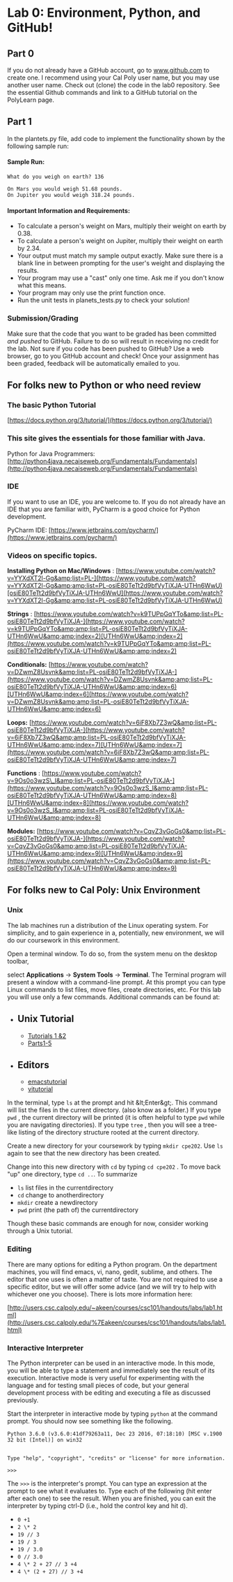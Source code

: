 # Lab 0: Environment, Python, and GitHub!

## Part 0

If you do not already have a GitHub account, go to www.github.com to
create one.  I recommend using your Cal Poly user name, but you may use
another user name.  Check out (clone) the code in the lab0 repository.
See the essential Github commands and link to a GitHub tutorial on the
PolyLearn page.

## Part 1

In the plantets.py file, add code to implement the functionality shown by the following sample run:

#### Sample Run:

```
What do you weigh on earth? 136

On Mars you would weigh 51.68 pounds.
On Jupiter you would weigh 318.24 pounds.
```

#### Important Information and Requirements:

- To calculate a person&#39;s weight on Mars, multiply their weight on
  earth by 0.38.
- To calculate a person&#39;s weight on Jupiter, multiply their weight
  on earth by 2.34.
- Your output must match my sample output exactly. Make sure there is a
  blank line in between prompting for the user&#39;s weight and
  displaying the results.
- Your program may use a &quot;cast&quot; only one time. Ask me if you
  don&#39;t know what this means.
- Your program may only use the print function once.
- Run the unit tests in planets_tests.py to check your solution!

### Submission/Grading

Make sure that the code that you want to be graded has been committed
*and pushed* to GitHub.  Failure to do so will result in receiving no
credit for the lab.  Not sure if you code has been pushed to GitHub?
Use a web browser, go to you GitHub account and check!  Once your
assignment has been graded, feedback will be automatically emailed to
you.

## For folks new to Python or who need review

### The basic Python Tutorial

[https://docs.python.org/3/tutorial/](https://docs.python.org/3/tutorial/)

### This site gives the essentials for those familiar with Java.

Python for Java Programmers: [http://python4java.necaiseweb.org/Fundamentals/Fundamentals](http://python4java.necaiseweb.org/Fundamentals/Fundamentals)

### IDE

If you want to use an IDE, you are welcome to. If you do not already have an IDE that you are familiar with, PyCharm is a good choice for Python development.

PyCharm IDE: [https://www.jetbrains.com/pycharm/](https://www.jetbrains.com/pycharm/)

### Videos on specific topics.

**Installing Python on Mac/Windows** : [https://www.youtube.com/watch?v=YYXdXT2l-Gg&amp;list=PL-](https://www.youtube.com/watch?v=YYXdXT2l-Gg&amp;amp;list=PL-osiE80TeTt2d9bfVyTiXJA-UTHn6WwU)[osiE80TeTt2d9bfVyTiXJA-UTHn6WwU](https://www.youtube.com/watch?v=YYXdXT2l-Gg&amp;amp;list=PL-osiE80TeTt2d9bfVyTiXJA-UTHn6WwU)

**Strings** : [https://www.youtube.com/watch?v=k9TUPpGqYTo&amp;list=PL-osiE80TeTt2d9bfVyTiXJA-](https://www.youtube.com/watch?v=k9TUPpGqYTo&amp;amp;list=PL-osiE80TeTt2d9bfVyTiXJA-UTHn6WwU&amp;amp;index=2)[UTHn6WwU&amp;index=2](https://www.youtube.com/watch?v=k9TUPpGqYTo&amp;amp;list=PL-osiE80TeTt2d9bfVyTiXJA-UTHn6WwU&amp;amp;index=2)

**Conditionals:** [https://www.youtube.com/watch?v=DZwmZ8Usvnk&amp;list=PL-osiE80TeTt2d9bfVyTiXJA-](https://www.youtube.com/watch?v=DZwmZ8Usvnk&amp;amp;list=PL-osiE80TeTt2d9bfVyTiXJA-UTHn6WwU&amp;amp;index=6)[UTHn6WwU&amp;index=6](https://www.youtube.com/watch?v=DZwmZ8Usvnk&amp;amp;list=PL-osiE80TeTt2d9bfVyTiXJA-UTHn6WwU&amp;amp;index=6)

**Loops:** [https://www.youtube.com/watch?v=6iF8Xb7Z3wQ&amp;list=PL-osiE80TeTt2d9bfVyTiXJA-](https://www.youtube.com/watch?v=6iF8Xb7Z3wQ&amp;amp;list=PL-osiE80TeTt2d9bfVyTiXJA-UTHn6WwU&amp;amp;index=7)[UTHn6WwU&amp;index=7](https://www.youtube.com/watch?v=6iF8Xb7Z3wQ&amp;amp;list=PL-osiE80TeTt2d9bfVyTiXJA-UTHn6WwU&amp;amp;index=7)

**Functions** : [https://www.youtube.com/watch?v=9Os0o3wzS\_I&amp;list=PL-osiE80TeTt2d9bfVyTiXJA-](https://www.youtube.com/watch?v=9Os0o3wzS_I&amp;amp;list=PL-osiE80TeTt2d9bfVyTiXJA-UTHn6WwU&amp;amp;index=8)[UTHn6WwU&amp;index=8](https://www.youtube.com/watch?v=9Os0o3wzS_I&amp;amp;list=PL-osiE80TeTt2d9bfVyTiXJA-UTHn6WwU&amp;amp;index=8)

**Modules:** [https://www.youtube.com/watch?v=CqvZ3vGoGs0&amp;list=PL-osiE80TeTt2d9bfVyTiXJA-](https://www.youtube.com/watch?v=CqvZ3vGoGs0&amp;amp;list=PL-osiE80TeTt2d9bfVyTiXJA-UTHn6WwU&amp;amp;index=9)[UTHn6WwU&amp;index=9](https://www.youtube.com/watch?v=CqvZ3vGoGs0&amp;amp;list=PL-osiE80TeTt2d9bfVyTiXJA-UTHn6WwU&amp;amp;index=9)

## For folks new to Cal Poly: Unix Environment

### Unix

The lab machines run a distribution of the Linux operating system. For
simplicity, and to gain experience in a, potentially, new environment,
we will do our coursework in this environment.

Open a terminal window. To do so, from the system menu on the desktop toolbar,

select **Applications** → **System Tools** → **Terminal**. The Terminal
program will present a window with a command-line prompt. At this prompt
you can type Linux commands to list files, move files, create
directories, etc. For this lab you will use only a few
commands. Additional commands can be found at:

- Unix Tutorial
  -
    - [Tutorials 1 &amp;](http://www.ee.surrey.ac.uk/Teaching/Unix/)[2](http://www.ee.surrey.ac.uk/Teaching/Unix/)
    - [Parts](http://people.ischool.berkeley.edu/%7Ekevin/unix-tutorial/toc.html)[1-5](http://people.ischool.berkeley.edu/%7Ekevin/unix-tutorial/toc.html)
- Editors
  -
    - [emacs](http://xahlee.org/emacs/emacs.html)[tutorial](http://xahlee.org/emacs/emacs.html)
    - [vi](http://www.unix-manuals.com/tutorials/vi/vi-in-10-1.html)[tutorial](http://www.unix-manuals.com/tutorials/vi/vi-in-10-1.html)

In the terminal, type `ls` at the prompt and hit \&lt;Enter\&gt;. This
command will list the files in the current directory. (also know as a
folder.) If you type `pwd` , the current directory will be printed (it
is often helpful to type `pwd` while you are navigating directories). If
you type `tree` , then you will see a tree-like listing of the
directory structure rooted at the current directory.

Create a new directory for your coursework by typing `mkdir cpe202`.
Use `ls` again to see that the new directory has been created.

Change into this new directory with `cd` by typing `cd cpe202` . To move
back &quot;up&quot; one directory, type `cd ..`. To summarize

- `ls` list files in the currentdirectory
- `cd` change to anotherdirectory
- `mkdir` create a newdirectory
- `pwd` print (the path of) the currentdirectory

Though these basic commands are enough for now, consider working through a Unix tutorial.

### Editing

There are many options for editing a Python program. On the department
machines, you will find emacs, vi, nano, gedit, sublime, and
others. The editor that one uses is often a matter of taste. You are not
required to use a specific editor, but we will offer some advice (and we
will try to help with whichever one you choose). There is lots more
information here:

[http://users.csc.calpoly.edu/~akeen/courses/csc101/handouts/labs/lab1.html](http://users.csc.calpoly.edu/%7Eakeen/courses/csc101/handouts/labs/lab1.html)

### **Interactive Interpreter**

The Python interpreter can be used in an interactive mode. In this mode,
you will be able to type a statement and immediately see the result of
its execution. Interactive mode is very useful for experimenting with
the language and for testing small pieces of code, but your general
development process with be editing and executing a file as discussed
previously.

Start the interpreter in interactive mode by typing `python` at the
command prompt. You should now see something like the following.

```
Python 3.6.0 (v3.6.0:41df79263a11, Dec 23 2016, 07:18:10) [MSC v.1900 32 bit (Intel)] on win32


Type "help", "copyright", "credits" or "license" for more information.

>>>
```

The `>>>` is the interpreter&#39;s prompt. You can type an expression at
the prompt to see what it evaluates to. Type each of the following (hit
enter after each one) to see the result. When you are finished, you can
exit the interpreter by typing ctrl-D (i.e., hold the control key and
hit d).

- `0 +1`
- `2 \* 2`
- `19 // 3`
- `19 / 3`
- `19 / 3.0`
- `0 // 3.0`
- `4 \* 2 + 27 // 3 +4`
- `4 \* (2 + 27) // 3 +4`
